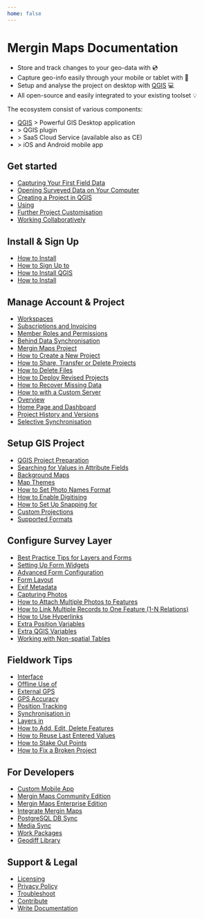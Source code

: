```yaml
---
home: false
---
```



# Mergin Maps Documentation

- Store and track changes to your geo-data with <MainPlatformNameLink /> :cd:
- Capture geo-info easily through your mobile or tablet with <MobileAppName /> :iphone:
- Setup and analyse the project on desktop with [QGIS](https://qgis.org/) :computer:
- All open-source and easily integrated to your existing toolset :bulb:

<CommunityJoin />

The ecosystem consist of various components:
 - [QGIS](https://qgis.org/) > Powerful GIS Desktop application 
 - [<QGISPluginName />](https://plugins.qgis.org/plugins/Mergin/) > QGIS plugin
 - <AppDomainNameLink desc="Mergin Maps Server" /> > SaaS Cloud Service (available also as <MainPlatformName /> CE)
 - <MainDomainNameLink desc="Mergin Maps mobile app" /> > iOS and Android mobile app
 
## Get started 

<AppDownload />

- [Capturing Your First Field Data](./tutorials/capturing-first-data/index.md)
- [Opening Surveyed Data on Your Computer](./tutorials/opening-surveyed-data-on-your-computer/index.md)
- [Creating a Project in QGIS](./tutorials/creating-a-project-in-qgis/index.md)
- [Using <MobileAppName />](./tutorials/mobile/index.md)
- [Further Project Customisation](./tutorials/further-project-customisation/index.md)
- [Working Collaboratively](./tutorials/working-collaboratively/index.md)

## Install & Sign Up
- [How to Install <MobileAppName />](./setup/install-input/)
- [How to Sign Up to <MainPlatformName />](./setup/sign-up-to-mergin-maps/)
- [How to Install QGIS](./setup/install-qgis/)
- [How to Install <QGISPluginName /> ](./setup/install-mergin-maps-plugin-for-qgis/)

## Manage Account & Project
- [Workspaces](./manage/workspaces/)
- [Subscriptions and Invoicing](./manage/subscriptions/)
- [Member Roles and Permissions](./manage/permissions/)
- [Behind Data Synchronisation](./manage/synchronisation/)
- [Mergin Maps Project](./manage/project/)
- [How to Create a New Project](./manage/create-project/)
- [How to Share, Transfer or Delete Projects](./manage/project-advanced/)
- [How to Delete Files](./manage/delete-files)
- [How to Deploy Revised Projects](./manage/deploy-new-project/)
- [How to Recover Missing Data](./manage/missing-data/)
- [How to <MainPlatformName /> with a Custom Server](./manage/plugin-multi-server-use/)
- [<QGISPluginName /> Overview](./manage/plugin-sync-project/)
- [Home Page and Dashboard](./manage/dashboard/)
- [Project History and Versions](./manage/project-details/)
- [Selective Synchronisation](./manage/selective_sync/)

## Setup GIS Project
- [QGIS Project Preparation](./gis/features/)
- [Searching for Values in Attribute Fields](./gis/search_data/)
- [Background Maps](./gis/settingup_background_map/)
- [Map Themes](./gis/setup_themes/)
- [How to Set Photo Names Format](./gis/photo-names/)
- [How to Enable Digitising](./gis/enable_digitising/)
- [How to Set Up Snapping for <MobileAppName />](./gis/snapping/)
- [Custom Projections](./gis/proj/)
- [Supported Formats](./gis/supported_formats/)

## Configure Survey Layer
- [Best Practice Tips for Layers and Forms](./layer/best-practice/)
- [Setting Up Form Widgets](./layer/settingup_forms/)
- [Advanced Form Configuration](./layer/settingup_forms_settings/)
- [Form Layout](./layer/settingup_forms_settings/)
- [Exif Metadata](./layer/exif_metadata/)
- [Capturing Photos](./layer/settingup_forms_photo/)
- [How to Attach Multiple Photos to Features](./layer/attach-multiple-photos-to-features/)
- [How to Link Multiple Records to One Feature (1-N Relations)](./layer/one-to-n-relations/)
- [How to Use Hyperlinks](./layer/external-link/)
- [Extra Position Variables](./layer/position_variables/)
- [Extra QGIS Variables](./layer/plugin-variables/)
- [Working with Non-spatial Tables](./layer/working_with_nonspatial_data/)

## Fieldwork Tips
- [<MobileAppName /> Interface](./field/input_ui/)
- [Offline Use of <MobileAppName />](./field/external_gps/)
- [External GPS](./field/external_gps/)
- [GPS Accuracy](./field/gps_accuracy/)
- [Position Tracking](./field/tracking/)
- [Synchronisation in <MobileAppName />](./field/autosync/)
- [Layers in <MobileAppName />](./field/layers/)
- [How to Add, Edit, Delete Features](./field/input_features/)
- [How to Reuse Last Entered Values](./field/reuse-last-values/)
- [How to Stake Out Points](./field/stake-out/)
- [How to Fix a Broken Project](./field/broken-project/)

## For Developers
- [Custom Mobile App](./dev/customapp/)
- [Mergin Maps Community Edition](./dev/mergince/)
- [Mergin Maps Enterprise Edition](./dev/merginmaps-ee/)
- [Integrate Mergin Maps](./dev/integration/)
- [PostgreSQL DB Sync](./dev/dbsync/)
- [Media Sync](./dev/media-sync/)
- [Work Packages](./dev/work-packages/)
- [Geodiff Library](./dev/geodiff/)

## Support & Legal
- [Licensing](./misc/licensing/)
- [Privacy Policy](./misc/privacy/)
- [Troubleshoot](./misc/troubleshoot/)
- [Contribute](./misc/contribute/)
- [Write Documentation](./misc/write-docs/index.md)

